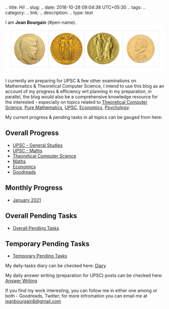 .. title: Hi!
.. slug:
.. date: 2018-10-28 09:04:38 UTC+05:30
.. tags: 
.. category: 
.. link: 
.. description: 
.. type: text

I am **Jean Bourgain** (#pen-name). 
![](/images/Collage-2.jpg)

I currently am preparing for UPSC & few other examinations on Mathematics & Theoretical Computer Science, I intend to use this blog as an account of my progress & efficiency wrt planning in my preparation, in parallel, the blog would also be a comprehensive knowledge resource for the interested - especially on topics related to 
<a href="/categories/tcs/">Theoretical Computer Science</a>,  <a href="/categories/maths/">Pure Mathematics</a>,  <a href="/categories/upsc/">UPSC</a>,  <a  href="/categories/economics/">Economics</a>, <a href="/categories/goodreads/">Psychology</a>.

My current progress & pending tasks in all topics can be gauged from here:
## Overall Progress
- [UPSC - General Studies](link://slug/booklist-for-upsc-general-studies)
- [UPSC - Maths](link://slug/booklist-for-upsc-maths)
- [Theoretical Computer Science](link://slug/booklist-for-tcs)
- [Maths](link://slug/booklist-for-iit-jam-cmi)
- [Economics](link://slug/booklist-for-dse-economics)
- [Goodreads](link://slug/booklist-of-goodreads)

## Monthly Progress
- [January 2021](link://slug/tragets-timeline-january-2021)

## Overall Pending Tasks
- [Overall Pending Tasks](link://slug/pending-tasks-overall)

## Temporary Pending Tasks
- [Temporary Pending Tasks](link://slug/pending-tasks-temporary)

My daily-tasks diary can be checked here: [Diary](link://slug/diary)

My daily answer writing (preparation for UPSC) posts can be checked here: [Answer Writing](link://slug/answer-writing-practice)

If you find my work interesting, you can follow me in either one among or both -  Goodreads, Twitter; for more infromation you can email me at <jeanbourgain8@gmail.com>








